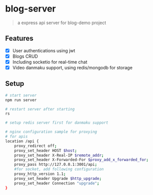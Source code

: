 # blog-server

> a express api server for blog-demo project

## Features
- [x] User authentications using jwt
- [x] Blogs CRUD
- [x] Including socketio for real-time chat
- [x] Video danmaku support, using redis/mongodb for storage

## Setup

```bash
# start server
npm run server

# restart server after starting
rs

# setup redis server first for danmaku support 

# nginx configuration sample for proxying
# for apis
location /api {
    proxy_redirect off;
    proxy_set_header HOST $host;
    proxy_set_header X-Real-IP $remote_addr;
    proxy_set_header X-Forwarded-For $proxy_add_x_forwarded_for;
    proxy_pass http://127.0.0.1:3001/api;
    #for socket, add following configuration
    proxy_http_version 1.1;
	proxy_set_header Upgrade $http_upgrade;
	proxy_set_header Connection "upgrade";
}

```
